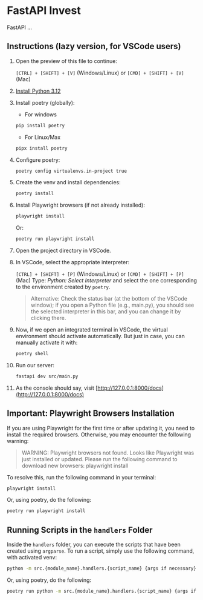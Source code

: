 # FastAPI Invest
FastAPI ...

## Instructions (lazy version, for VSCode users)
1. Open the preview of this file to continue:

   `[CTRL] + [SHIFT] + [V]` (Windows/Linux) or `[CMD] + [SHIFT] + [V]` (Mac)
1. [Install Python 3.12]((https://www.python.org/downloads/))
1. Install poetry (globally):
    - For windows
   ```bash
   pip install poetry
   ```
    - For Linux/Max
   ```bash
   pipx install poetry
   ```

1. Configure poetry:
   ```bash
   poetry config virtualenvs.in-project true
   ```
1. Create the venv and install dependencies:
   ```bash
   poetry install
   ```
1. Install Playwright browsers (if not already installed):
    ```bash
    playwright install
    ```
    Or:
    ```bash
    poetry run playwright install
    ```

1. Open the project directory in VSCode.

1. In VSCode, select the appropriate interpreter:

   `[CTRL] + [SHIFT] + [P]` (Windows/Linux) or `[CMD] + [SHIFT] + [P]` (Mac) 
   Type: _Python: Select Interpreter_ and select the one corresponding to the environment created by `poetry`.
   >Alternative: Check the status bar (at the bottom of the VSCode window); if you open a Python file (e.g., main.py), you should see the selected interpreter in this bar, and you can change it by clicking there.
1. Now, if we open an integrated terminal in VSCode, the virtual environment should activate automatically. But just in case, you can manually activate it with:
   ```bash
   poetry shell
   ```
1. Run our server:
   ```bash
   fastapi dev src/main.py
   ```
1. As the console should say, visit [http://127.0.0.1:8000/docs](http://127.0.0.1:8000/docs)

## Important: Playwright Browsers Installation

If you are using Playwright for the first time or after updating it, you need to install the required browsers. Otherwise, you may encounter the following warning:

>WARNING: Playwright browsers not found. Looks like Playwright was just installed or updated. Please run the following command to download new browsers: playwright install

To resolve this, run the following command in your terminal:
```bash
playwright install
```

Or, using poetry, do the following:
```bash
poetry run playwright install
```

## Running Scripts in the `handlers` Folder

Inside the `handlers` folder, you can execute the scripts that have been created using `argparse`. To run a script, simply use the following command, with activated venv:
```bash
python -m src.{module_name}.handlers.{script_name} {args if necessary}
```

Or, using poetry, do the following:
```bash
poetry run python -m src.{module_name}.handlers.{script_name} {args if necessary}
```